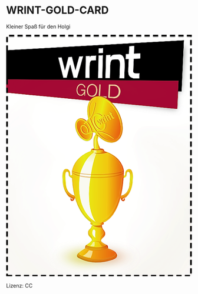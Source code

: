 WRINT-GOLD-CARD
===============

Kleiner Spaß für den Holgi

<img src="https://raw.githubusercontent.com/McCouman/WRINT-GOLD-CARD/master/WRINT-GOLD.png">

Lizenz: CC
